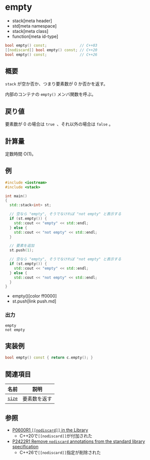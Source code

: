 # empty
* stack[meta header]
* std[meta namespace]
* stack[meta class]
* function[meta id-type]

```cpp
bool empty() const;               // C++03
[[nodiscard]] bool empty() const; // C++20
bool empty() const;               // C++26
```

## 概要
`stack` が空か否か、つまり要素数が 0 か否かを返す。

内部のコンテナの `empty()` メンバ関数を呼ぶ。


## 戻り値
要素数が 0 の場合は `true `、それ以外の場合は `false` 。


## 計算量
定数時間 O(1)。


## 例
```cpp example
#include <iostream>
#include <stack>

int main()
{
  std::stack<int> st;

  // 空なら "empty", そうでなければ "not empty" と表示する
  if (st.empty()) {
    std::cout << "empty" << std::endl;
  } else {
    std::cout << "not empty" << std::endl;
  }

  // 要素を追加
  st.push(1);

  // 空なら "empty", そうでなければ "not empty" と表示する
  if (st.empty()) {
    std::cout << "empty" << std::endl;
  } else {
    std::cout << "not empty" << std::endl;
  }
}
```
* empty()[color ff0000]
* st.push[link push.md]

### 出力
```
empty
not empty
```

## 実装例

```cpp
bool empty() const { return c.empty(); }
```

## 関連項目

| 名前 | 説明 |
|---------------------------------------------------------------------------------|-----------------------------------------------|
| [`size`](size.md) | 要素数を返す |


## 参照
- [P0600R1 `[[nodiscard]]` in the Library](http://www.open-std.org/jtc1/sc22/wg21/docs/papers/2017/p0600r1.pdf)
    - C++20で`[[nodiscard]]`が付加された
- [P2422R1 Remove `nodiscard` annotations from the standard library specification](https://open-std.org/jtc1/sc22/wg21/docs/papers/2024/p2422r1.html)
    - C++26で`[[nodiscard]]`指定が削除された
